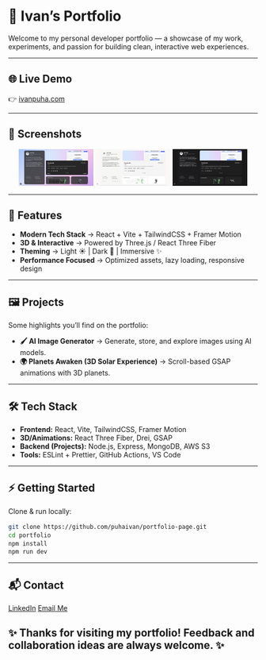 # 🌌 Ivan’s Portfolio

Welcome to my personal developer portfolio — a showcase of my work, experiments, and passion for building clean, interactive web experiences.  

---

## 🌐 Live Demo
👉 [ivanpuha.com](https://ivanpuha.com)

---

## 📸 Screenshots

<p align="center">
  <img src="./public/assets/demo/portfolio-immersive.png" alt="Immersive theme preview" width="30%" />
  <img src="./public/assets/demo/portfolio-light.png" alt="Light theme preview" width="30%" />
  <img src="./public/assets/demo/portfolio-dark.png" alt="Dark theme preview" width="30%" />
</p>

---

## 🚀 Features
- **Modern Tech Stack** → React + Vite + TailwindCSS + Framer Motion  
- **3D & Interactive** → Powered by Three.js / React Three Fiber  
- **Theming** → Light ☀️ | Dark 🌙 | Immersive ✨  
- **Performance Focused** → Optimized assets, lazy loading, responsive design  

---

## 🖼️ Projects
Some highlights you’ll find on the portfolio:

- **🖌️ AI Image Generator** → Generate, store, and explore images using AI models.  
- **🌍 Planets Awaken (3D Solar Experience)** → Scroll-based GSAP animations with 3D planets.  

---

## 🛠️ Tech Stack
- **Frontend:** React, Vite, TailwindCSS, Framer Motion  
- **3D/Animations:** React Three Fiber, Drei, GSAP  
- **Backend (Projects):** Node.js, Express, MongoDB, AWS S3  
- **Tools:** ESLint + Prettier, GitHub Actions, VS Code  

---

## ⚡ Getting Started
Clone & run locally:

```bash
git clone https://github.com/puhaivan/portfolio-page.git
cd portfolio
npm install
npm run dev
``` 

---


## 📬 Contact
[LinkedIn](https://www.linkedin.com/in/ivan-puga/)
[Email Me](mailto:unsaightly@gmail.com)


## ✨ Thanks for visiting my portfolio! Feedback and collaboration ideas are always welcome. ✨
